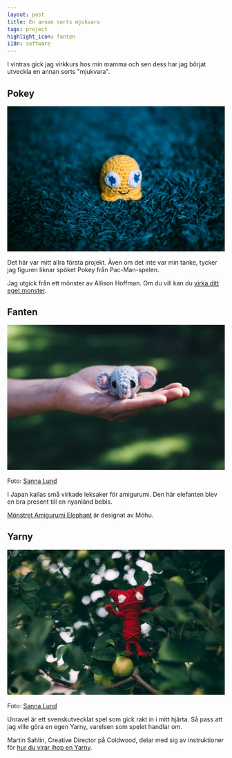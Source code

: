 ```yaml
---
layout: post
title: En annan sorts mjukvara
tags: project
highlight_icon: fanten
i18n: software
---
```


I vintras gick jag virkkurs hos min mamma och sen dess har jag börjat utveckla en annan sorts "mjukvara".

## Pokey

![](/images/pokey.jpg)

Det här var mitt allra första projekt. Även om det inte var min tanke, tycker jag figuren liknar spöket Pokey från Pac-Man-spelen.

Jag utgick från ett mönster av Allison Hoffman. Om du vill kan du [virka ditt eget monster][2].

## Fanten

![](/images/fanten.jpg)

Foto: [Sanna Lund][1]

I Japan kallas små virkade leksaker för amigurumi. Den här elefanten blev en bra present till en nyanländ bebis.

[Mönstret Amigurumi Elephant][3] är designat av Móhu.

## Yarny

![](/images/yarny.jpg)

Foto: [Sanna Lund][1]

Unravel är ett svenskutvecklat spel som gick rakt in i mitt hjärta. Så pass att jag ville göra en egen Yarny, varelsen som spelet handlar om.

Martin Sahlin, Creative Director på Coldwood, delar med sig av instruktioner för [hur du virar ihop en Yarny][4].



[1]: http://sannalund.se
[2]: http://www.ravelry.com/patterns/library/baby-monster-beginner-amigurumi
[3]: http://shop.mohumohu.com/product/crochet-pattern-amigurumi-elephant
[4]: http://www.unravelgame.com/unravel-make-yarny-guide
